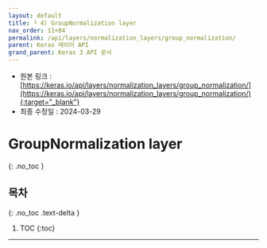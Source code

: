 ```yaml
---
layout: default
title: └ 4) GroupNormalization layer
nav_order: 11+04
permalink: /api/layers/normalization_layers/group_normalization/
parent: Keras 레이어 API
grand_parent: Keras 3 API 문서
---
```


* 원본 링크 : [https://keras.io/api/layers/normalization_layers/group_normalization/](https://keras.io/api/layers/normalization_layers/group_normalization/){:target="_blank"}
* 최종 수정일 : 2024-03-29

# GroupNormalization layer
{: .no_toc }

## 목차
{: .no_toc .text-delta }

1. TOC
{:toc}

---
